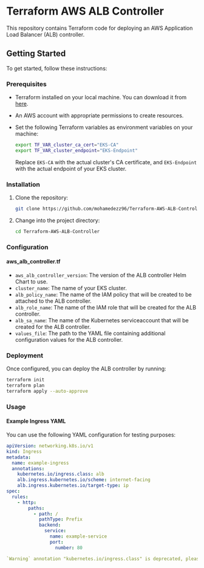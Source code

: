 # Terraform AWS ALB Controller

This repository contains Terraform code for deploying an AWS Application Load Balancer (ALB) controller.

## Getting Started

To get started, follow these instructions:

### Prerequisites

- Terraform installed on your local machine. You can download it from [here](https://www.terraform.io/downloads.html).
- An AWS account with appropriate permissions to create resources.
- Set the following Terraform variables as environment variables on your machine:

    ```bash
    export TF_VAR_cluster_ca_cert="EKS-CA"
    export TF_VAR_cluster_endpoint="EKS-Endpoint"
    ```

    Replace `EKS-CA` with the actual cluster's CA certificate, and `EKS-Endpoint` with the actual endpoint of your EKS cluster.

### Installation

1. Clone the repository:

    ```bash
    git clone https://github.com/mohamedezz96/Terraform-AWS-ALB-Controller.git
    ```
2. Change into the project directory:

    ```bash
    cd Terraform-AWS-ALB-Controller
    ```
### Configuration
#### aws_alb_controller.tf
- `aws_alb_controller_version`: The version of the ALB controller Helm Chart to use.
- `cluster_name`: The name of your EKS cluster.
- `alb_policy_name`: The name of the IAM policy that will be created to be attached to the ALB controller.
- `alb_role_name`: The name of the IAM role that will be created for the ALB controller.
- `alb_sa_name`: The name of the Kubernetes serviceaccount that will be created for the ALB controller.
- `values_file`: The path to the YAML file containing additional configuration values for the ALB controller.

### Deployment

Once configured, you can deploy the ALB controller by running:

```bash
terraform init
terraform plan
terraform apply --auto-approve
```
### Usage
#### Example Ingress YAML

You can use the following YAML configuration for testing purposes:

```yaml
apiVersion: networking.k8s.io/v1
kind: Ingress
metadata:
  name: example-ingress
  annotations:
    kubernetes.io/ingress.class: alb
    alb.ingress.kubernetes.io/scheme: internet-facing
    alb.ingress.kubernetes.io/target-type: ip
spec:
  rules:
    - http:
        paths:
          - path: /
            pathType: Prefix
            backend:
              service:
                name: example-service
                port:
                  number: 80

`Warning` annotation "kubernetes.io/ingress.class" is deprecated, please use 'spec.ingressClassName' instead
